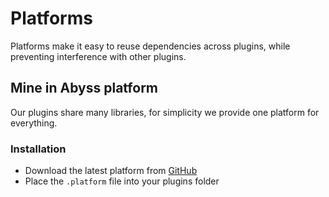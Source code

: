 # Platforms

Platforms make it easy to reuse dependencies across plugins, while preventing interference with other plugins.

## Mine in Abyss platform

Our plugins share many libraries, for simplicity we provide one platform for everything.

### Installation

- Download the latest platform from [GitHub](https://github.com/MineInAbyss/Idofront/releases/latest)
- Place the `.platform` file into your plugins folder
